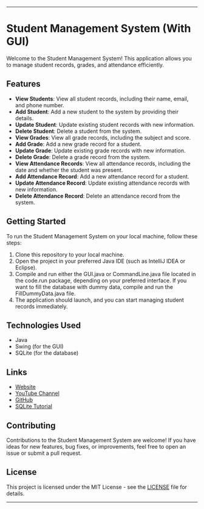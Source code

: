 
---

# Student Management System (With GUI)

Welcome to the Student Management System! This application allows you to manage student records, grades, and attendance efficiently.

## Features

- **View Students**: View all student records, including their name, email, and phone number.
- **Add Student**: Add a new student to the system by providing their details.
- **Update Student**: Update existing student records with new information.
- **Delete Student**: Delete a student from the system.
- **View Grades**: View all grade records, including the subject and score.
- **Add Grade**: Add a new grade record for a student.
- **Update Grade**: Update existing grade records with new information.
- **Delete Grade**: Delete a grade record from the system.
- **View Attendance Records**: View all attendance records, including the date and whether the student was present.
- **Add Attendance Record**: Add a new attendance record for a student.
- **Update Attendance Record**: Update existing attendance records with new information.
- **Delete Attendance Record**: Delete an attendance record from the system.

## Getting Started

To run the Student Management System on your local machine, follow these steps:

1. Clone this repository to your local machine.
2. Open the project in your preferred Java IDE (such as IntelliJ IDEA or Eclipse).
3. Compile and run either the GUI.java or CommandLine.java file located in the code.run package, depending on your preferred interface. If you want to fill the database with dummy data, compile and run the FillDummyData.java file.
4. The application should launch, and you can start managing student records immediately.

## Technologies Used

- Java
- Swing (for the GUI)
- SQLite (for the database)

## Links

- [Website](https://ekg.com.np)
- [YouTube Channel](https://youtube.com/@trachitz)
- [GitHub](https://github.com/saurav-z)
- [SQLite Tutorial](https://www.youtube.com/watch?v=jM4KnPiedK0)

## Contributing

Contributions to the Student Management System are welcome! If you have ideas for new features, bug fixes, or improvements, feel free to open an issue or submit a pull request.

## License

This project is licensed under the MIT License - see the [LICENSE](LICENSE) file for details.

---
